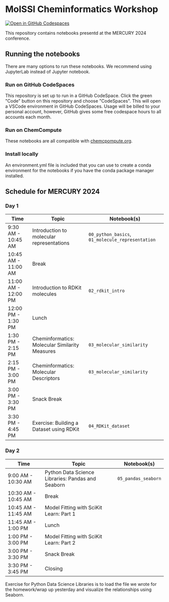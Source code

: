 # MolSSI Cheminformatics Workshop

[![Open in GitHub Codespaces](https://github.com/codespaces/badge.svg)](https://codespaces.new/molssi-education/molssi-cheminformatics)

This repository contains notebooks presentd at the MERCURY 2024 conference.


## Running the notebooks

There are many options to run these notebooks. We recommend using JupyterLab instead of Jupyter notebook.

### Run on GitHub CodeSpaces
This repository is set up to run in a GitHub CodeSpace. Click the green "Code" button on this repository and choose "CodeSpaces". This will open a VSCode environment in GitHub CodeSpaces. Usage will be billed to your personal account, however, GitHub gives some free codespace hours to all accounts each month.

### Run on ChemCompute
These notebooks are all compatible with [chemcpompute.org](https://chemcompute.org/).

### Install locally
An environment.yml file is included that you can use to create a conda environment for the notebooks if you have the conda package manager installed.

## Schedule for MERCURY 2024

### Day 1

| Time                  | Topic                                               | Notebook(s)                                     |
|-----------------------|-----------------------------------------------------|-------------------------------------------------|
| 9:30 AM - 10:45 AM    | Introduction to molecular representations           | `00_python_basics`, `01_molecule_representation`
| 10:45 AM - 11:00 AM   | Break                                               |  
| 11:00 AM - 12:00 PM   | Introduction to RDKit molecules                     | `02_rdkit_intro`
| 12:00 PM - 1:30 PM    | Lunch                                               |
| 1:30 PM - 2:15 PM     | Cheminformatics: Molecular Similarity Measures      | `03_molecular_similarity`
| 2:15 PM - 3:00 PM     | Cheminformatics: Molecular Descriptors              | `03_molecular_similarity`
| 3:00 PM - 3:30 PM     | Snack Break                                         | 
| 3:30 PM - 4:45 PM     | Exercise: Building a Dataset using RDKit            | `04_RDKit_dataset`

### Day 2

| Time                  | Topic                                               | Notebook(s)                                     |
|-----------------------|-----------------------------------------------------|-------------------------------------------------|
| 9:00 AM - 10:30 AM    | Python Data Science Libraries: Pandas and Seaborn   | `05_pandas_seaborn`
| 10:30 AM - 10:45 AM   | Break                                               | 
| 10:45 AM - 11:45 AM   | Model Fitting with SciKit Learn: Part 1             |
| 11:45 AM - 1:00 PM    | Lunch                                               |
| 1:00 PM - 3:00 PM     | Model Fitting with SciKit Learn: Part 2             |
| 3:00 PM - 3:30 PM     | Snack Break                                         |
| 3:30 PM - 3:45 PM     | Closing                                             |

Exercise for Python Data Science Libraries is to load the file we wrote for the homework/wrap up yesterday and visualize the relationships using Seaborn.

